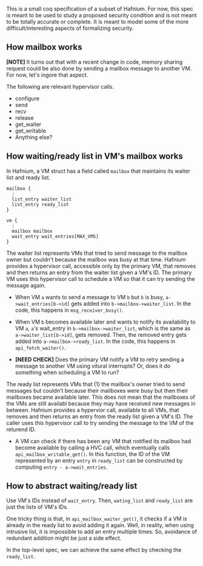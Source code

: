 This is a small coq specification of a subset of Hafnium. For now, this spec is 
meant to be used to study a proposed security condition and is not meant to be 
totally accurate or complete. It is meant to model some of the more 
difficult/interesting aspects of formalizing security.

## How mailbox works 

**[NOTE]** It turns out that with a recent change in code, memory sharing request could be also done by sending a mailbox message to another VM. For now, let's ingore that aspect.

The following are relevant hypervisor calls.

* configure
* send
* recv
* release
* get_waiter
* get_writable
* Anything else?

## How waiting/ready list in VM's mailbox works

In Hafnium, a VM struct has a field called `mailbox` that maintains its waiter list and ready list. 

~~~
mailbox {
  :
  list_entry waiter_list
  list_entry ready_list
}

vm {
  :
  mailbox mailbox
  wait_entry wait_entries[MAX_VMS]
}
~~~

The waiter list represents VMs that tried to send message to the mailbox owner but couldn't because the mailbox was busy at that time. Hafnium provides a hypervisor call, accessible only by the primary VM, that removes and then returns an entry from the waiter list given a VM's ID. The primary VM uses this hypervisor call to schedule a VM so that it can try sending the message again. 

* When VM `a` wants to send a message to VM `b` but `b` is busy, `a->wait_entries[b->id]` gets added into `b->mailbox->waiter_list`. In the code, this happens in `msg_receiver_busy()`.
  
* When VM `b` becomes available later and wants to notify its availability to VM `a`, `a`'s wait_entry in `b->mailbox->waiter_list`, which is the same as `a->waiter_list[b->id]`, gets removed. Then, the removed entry gets added into `a->mailbox->ready_list`. In the code, this happens in `api_fetch_waiter()`.

* **[NEED CHECK]** Does the primary VM notify a VM to retry sending a message to another VM using vitural interrupts? Or, does it do something when scheduling a VM to run?
 
The ready list represents VMs that (1) the mailbox's owner tried to send messages but couldn't because their mailboxes were busy but then their mailboxes became available later. This does not mean that the mailboxes of the VMs are still availabl because they may have received new messages in between. Hafnium provides a hypervior call, available to all VMs, that removes and then returns an entry from the ready list given a VM's ID. The caller uses this hypervisor call to try sending the message to the VM of the returend ID.

* A VM can check if there has been any VM that notified its mailbox had become available by calling a HVC call, which eventually calls `api_mailbox_writable_get()`. In this function, the ID of the VM represented by an entry `entry` in `ready_list` can be constructed by computing `entry - a->wait_entries`.

## How to abstract waiting/ready list

Use VM's IDs instead of `wait_entry`. Then, `wating_list` and `ready_list` are just the lists of VM's IDs. 

One tricky thing is that, in `api_mailbox_waiter_get()`, it checks if a VM is already in the ready list to avoid adding it again. Well, in reality, when using intrusive list, it is impossible to add an entry multiple times. So, avoidance of redundant addition might be just a side effect.

In the top-level spec, we can achieve the same effect by checking the `ready_list`.
